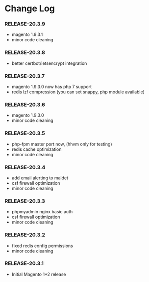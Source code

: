 # Change Log

### RELEASE-20.3.9

  * magento 1.9.3.1
  * minor code cleaning

### RELEASE-20.3.8

  * better certbot/letsencrypt integration

### RELEASE-20.3.7

  * magento 1.9.3.0 now has php 7 support
  * redis lzf compression (you can set snappy, php module available)

### RELEASE-20.3.6

  * magento 1.9.3.0
  * minor code cleaning

### RELEASE-20.3.5

  * php-fpm master port now, (hhvm only for testing)
  * redis cache optimization
  * minor code cleaning

### RELEASE-20.3.4

  * add email alerting to maldet
  * csf firewall optimization
  * minor code cleaning
  
### RELEASE-20.3.3

  * phpmyadmin nginx basic auth
  * csf firewall optimization
  * minor code cleaning

### RELEASE-20.3.2

  * fixed redis config permissions
  * minor code cleaning

### RELEASE-20.3.1

  * Initial Magento 1+2 release
